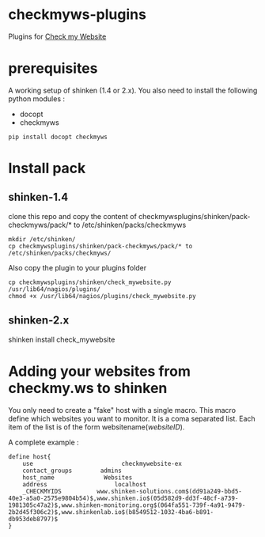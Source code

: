 # checkmyws-plugins

Plugins for [Check my Website](http://www.checkmy.ws)

# prerequisites

A working setup of shinken (1.4 or 2.x). You also need to install the following python modules :

- docopt
- checkmyws

```
pip install docopt checkmyws
```

# Install pack 

## shinken-1.4

clone this repo and copy the content of checkmywsplugins/shinken/pack-checkmyws/pack/* to /etc/shinken/packs/checkmyws

```
mkdir /etc/shinken/
cp checkmywsplugins/shinken/pack-checkmyws/pack/* to /etc/shinken/packs/checkmyws/
```

Also copy the plugin to your plugins folder 

```
cp checkmywsplugins/shinken/check_mywebsite.py /usr/lib64/nagios/plugins/
chmod +x /usr/lib64/nagios/plugins/check_mywebsite.py
```

## shinken-2.x

shinken install check_mywebsite

# Adding your websites from checkmy.ws to shinken

You only need to create a "fake" host with a single macro. This macro define which websites you want to monitor. It is a coma separated list. Each item of the list is of the form websitename$(website ID)$. 

A complete example : 

```
define host{
    use                         checkmywebsite-ex
    contact_groups        admins
    host_name              Websites
    address                   localhost
    _CHECKMYIDS          www.shinken-solutions.com$(dd91a249-bbd5-40e3-a5a0-2575e9804b54)$,www.shinken.io$(05d582d9-dd3f-48cf-a739-1981305c47a2)$,www.shinken-monitoring.org$(064fa551-739f-4a91-9479-2b2d45f306c2)$,www.shinkenlab.io$(b8549512-1032-4ba6-b891-db953deb8797)$
}



